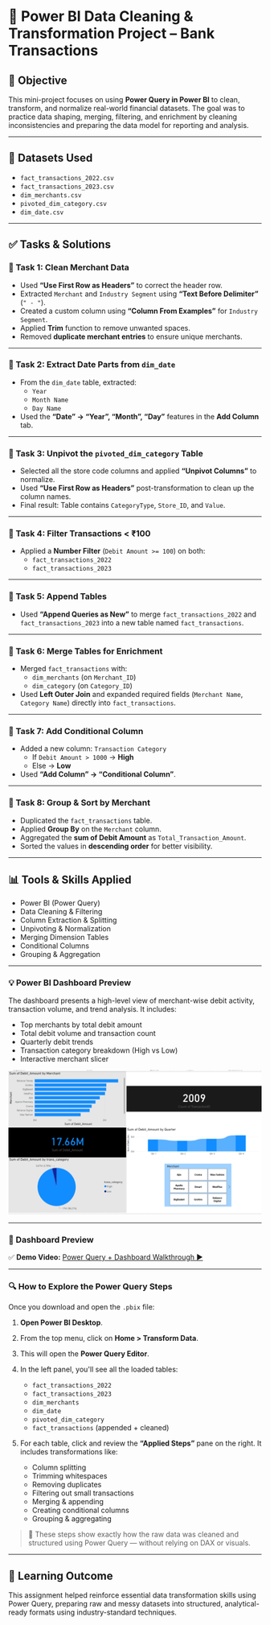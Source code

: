
# 🧹 Power BI Data Cleaning & Transformation Project – Bank Transactions

## 📌 Objective

This mini-project focuses on using **Power Query in Power BI** to clean, transform, and normalize real-world financial datasets. The goal was to practice data shaping, merging, filtering, and enrichment by cleaning inconsistencies and preparing the data model for reporting and analysis.

---

## 📁 Datasets Used

- `fact_transactions_2022.csv`
- `fact_transactions_2023.csv`
- `dim_merchants.csv`
- `pivoted_dim_category.csv`
- `dim_date.csv`

---

## ✅ Tasks & Solutions

### 🔹 Task 1: Clean Merchant Data
- Used **“Use First Row as Headers”** to correct the header row.
- Extracted `Merchant` and `Industry Segment` using **“Text Before Delimiter”** (`" - "`).
- Created a custom column using **“Column From Examples”** for `Industry Segment`.
- Applied **Trim** function to remove unwanted spaces.
- Removed **duplicate merchant entries** to ensure unique merchants.

---

### 🔹 Task 2: Extract Date Parts from `dim_date`
- From the `dim_date` table, extracted:
  - `Year`
  - `Month Name`
  - `Day Name`
- Used the **“Date” → “Year”, “Month”, “Day”** features in the **Add Column** tab.

---

### 🔹 Task 3: Unpivot the `pivoted_dim_category` Table
- Selected all the store code columns and applied **“Unpivot Columns”** to normalize.
- Used **“Use First Row as Headers”** post-transformation to clean up the column names.
- Final result: Table contains `CategoryType`, `Store_ID`, and `Value`.

---

### 🔹 Task 4: Filter Transactions < ₹100
- Applied a **Number Filter** (`Debit Amount >= 100`) on both:
  - `fact_transactions_2022`
  - `fact_transactions_2023`

---

### 🔹 Task 5: Append Tables
- Used **“Append Queries as New”** to merge `fact_transactions_2022` and `fact_transactions_2023` into a new table named `fact_transactions`.

---

### 🔹 Task 6: Merge Tables for Enrichment
- Merged `fact_transactions` with:
  - `dim_merchants` (on `Merchant_ID`)
  - `dim_category` (on `Category_ID`)
- Used **Left Outer Join** and expanded required fields (`Merchant Name`, `Category Name`) directly into `fact_transactions`.

---

### 🔹 Task 7: Add Conditional Column
- Added a new column: `Transaction Category`
  - If `Debit Amount > 1000` → **High**
  - Else → **Low**
- Used **“Add Column” → “Conditional Column”**.

---

### 🔹 Task 8: Group & Sort by Merchant
- Duplicated the `fact_transactions` table.
- Applied **Group By** on the `Merchant` column.
- Aggregated the **sum of Debit Amount** as `Total_Transaction_Amount`.
- Sorted the values in **descending order** for better visibility.

---

## 📊 Tools & Skills Applied

- Power BI (Power Query)
- Data Cleaning & Filtering
- Column Extraction & Splitting
- Unpivoting & Normalization
- Merging Dimension Tables
- Conditional Columns
- Grouping & Aggregation
  
---

### 💡 Power BI Dashboard Preview

The dashboard presents a high-level view of merchant-wise debit activity, transaction volume, and trend analysis. It includes:

- Top merchants by total debit amount
- Total debit volume and transaction count
- Quarterly debit trends
- Transaction category breakdown (High vs Low)
- Interactive merchant slicer

![Bank Transactions Dashboard](https://github.com/ozaairrr/data-analytics-learnings/blob/d1f29bbd50139d38d0eb96b8bc97e15cc95c594b/power-query-data-cleaning-bank-transactions/Bank_Transactions_Dashboard.png?raw=true)

---

### 🎥 Dashboard Preview

✅ **Demo Video:** [Power Query + Dashboard Walkthrough ▶️](https://youtu.be/THMwVyUV-G0)


---
### 🔍 How to Explore the Power Query Steps

Once you download and open the `.pbix` file:

1. **Open Power BI Desktop**.
2. From the top menu, click on **Home > Transform Data**.
3. This will open the **Power Query Editor**.
4. In the left panel, you'll see all the loaded tables:
   - `fact_transactions_2022`
   - `fact_transactions_2023`
   - `dim_merchants`
   - `dim_date`
   - `pivoted_dim_category`
   - `fact_transactions` (appended + cleaned)

5. For each table, click and review the **“Applied Steps”** pane on the right.
   It includes transformations like:
   - Column splitting
   - Trimming whitespaces
   - Removing duplicates
   - Filtering out small transactions
   - Merging & appending
   - Creating conditional columns
   - Grouping & aggregating

> 🔧 These steps show exactly how the raw data was cleaned and structured using Power Query — without relying on DAX or visuals.


---

## 🧠 Learning Outcome

This assignment helped reinforce essential data transformation skills using Power Query, preparing raw and messy datasets into structured, analytical-ready formats using industry-standard techniques.




